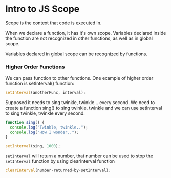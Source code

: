 # Intro to JS Scope

Scope is the context that code is executed in.

When we declare a function, it has it's own scope. Variables declared inside the function are not recognized in other functions, as well as in global scope.

Variables declared in global scope can be recognized by functions.

### Higher Order Functions
We can pass function to other functions.
One example of higher order function is setInterval() function:

```javascript
setInterval(anotherFunc, interval);
```
Supposed it needs to sing twinkle, twinkle... every second. We need to create a function sing() to sing twinkle, twinkle and we can use setInterval to sing twinkle, twinkle every second.

```javascript
function sing() {
  console.log("Twinkle, twinkle..");
  console.log("How I wonder..");
}

setInterval(sing, 1000);
```

`setInterval` will return a number, that number can be used to stop the `setInterval` function by using clearInterval function
```javascript
clearInterval(number-returned-by-setInterval);
```

